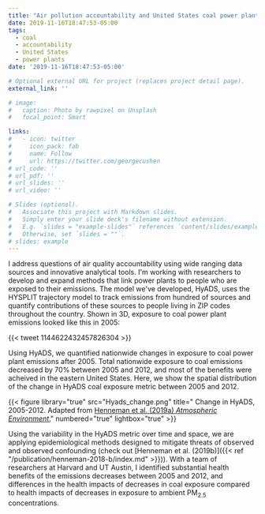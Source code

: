 ```yaml
---
title: "Air pollution accountability and United States coal power plants"
date: 2019-11-16T18:47:53-05:00
tags:
  - coal
  - accountability
  - United States
  - power plants
date: '2019-11-16T18:47:53-05:00'

# Optional external URL for project (replaces project detail page).
external_link: ''

# image:
#   caption: Photo by rawpixel on Unsplash
#   focal_point: Smart

links:
#   - icon: twitter
#     icon_pack: fab
#     name: Follow
#     url: https://twitter.com/georgecushen
# url_code: ''
# url_pdf: ''
# url_slides: ''
# url_video: ''

# Slides (optional).
#   Associate this project with Markdown slides.
#   Simply enter your slide deck's filename without extension.
#   E.g. `slides = "example-slides"` references `content/slides/example-slides.md`.
#   Otherwise, set `slides = ""`.
# slides: example
---
```


I address questions of air quality accountability using wide ranging data sources and innovative analytical tools. I'm working with researchers to develop and expand methods that link power plants to people who are exposed to their emissions. The model we've developed, HyADS, uses the HYSPLIT trajectory model to track emissions from hundred of sources and quantify contributions of these sources to people living in ZIP codes throughout the country. Shown in 3D, exposure to coal power plant emissions looked like this in 2005:

{{< tweet 1144622432457826304 >}}

Using HyADS, we quantified nationwide changes in exposure to coal power plant emissions after 2005. Total nationwide exposure to coal emissions decreased by 70% between 2005 and 2012, and most of the benefits were acheived in the eastern United States. Here, we show the spatial distribution of the change in HyADS coal exposure metric between 2005 and 2012.

{{< figure library="true" src="Hyads_change.png" title=" Change in HyADS, 2005-2012. Adapted from [Henneman et al. (2019a) _Atmospheric Environment_.](https://www.lucashenneman.org/publication/henneman-2018-a/)" numbered="true" lightbox="true" >}}

Using the variability in the HyADS metric over time and space, we are applying epidemiological methods designed to mitigate threats of observed and observed confounding (check out [Henneman et al. (2019b)]({{< ref "/publication/henneman-2018-b/index.md" >}})). With a team of researchers at Harvard and UT Austin, I identified substantial health benefits of the emissions decreases between 2005 and 2012, and differences in the health impacts of decreases in coal exposure compared to health impacts of decreases in exposure to ambient PM<sub>2.5</sub> concentrations.

